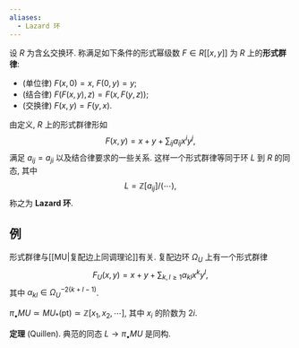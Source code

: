 ```yaml
---
aliases:
  - Lazard 环
---
```



设 $R$ 为含幺交换环. 称满足如下条件的形式幂级数 $F\in R[[x,y]]$ 为 $R$ 上的**形式群律**:

- (单位律) $F(x,0)=x$, $F(0,y)=y$;
- (结合律) $F(F(x,y),z) =F(x,F(y,z))$;
- (交换律) $F(x,y)=F(y,x)$.

由定义, $R$ 上的形式群律形如
$$
F(x,y)=x+y+\sum_{ij}a_{ij}x^iy^j,
$$
满足 $a_{ij}=a_{ji}$ 以及结合律要求的一些关系. 这样一个形式群律等同于环 $L$ 到 $R$ 的同态, 其中
$$
L=\mathbb{Z}[a_{ij}]/(\cdots),
$$
称之为 **Lazard 环**.


## 例

形式群律与[[MU|复配边上同调理论]]有关. 复配边环 $\Omega_U$ 上有一个形式群律
$$
F_U(x,y)=x+y+\sum_{k,l\geq 1}\alpha_{kl}x^ky^l,
$$
其中 $\alpha_{kl} \in\Omega_U^{-2(k+l-1)}$.

$\pi_\bullet MU \simeq MU_*(\text{pt}) \simeq\mathbb{Z}[x_1,x_2,\cdots]$, 其中 $x_i$ 的阶数为 $2i$.

**定理** (Quillen). 典范的同态 $L \to \pi_\bullet MU$ 是同构.
